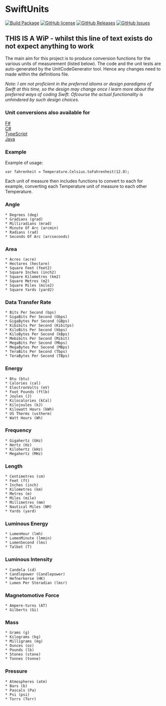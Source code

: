 # SwiftUnits

[![Build Package](https://github.com/putridparrot/SwiftUnits/actions/workflows/build-package.yaml/badge.svg)](https://github.com/putridparrot/SwiftUnits/actions/workflows/build-package.yaml)
[![GitHub license](https://img.shields.io/badge/license-MIT-blue.svg)](https://github.com/putridparrot/SwiftUnits/blob/master/LICENSE.md)
[![GitHub Releases](https://img.shields.io/github/release/putridparrot/SwiftUnits.svg)](https://github.com/putridparrot/SwiftUnits/releases)
[![GitHub Issues](https://img.shields.io/github/issues/putridparrot/SwiftUnits.svg)](https://github.com/putridparrot/SwiftUnits/issues)

## THIS IS A WiP - whilst this line of text exists do not expect anything to work

The main aim for this project is to produce conversion functions for the various units of measurement (listed below). The code and the unit tests
are auto-generated by the UnitCodeGenerator tool. Hence any changes need to made within the definitions file.

_Note: I am not proficient in the preferred idioms or design paradigms of Swift at this time, so the design may change once I learn more about the preferred ways of coding Swift. Ofcourse the actual functionality is unhindered by such design choices._ 

### Unit conversions also available for 

[F#](https://github.com/putridparrot/FSharp.Units)  
[C#](https://github.com/putridparrot/PutridParrot.Units)  
[TypeScript](https://github.com/putridparrot/unit-conversions)  
[Java](https://github.com/putridparrot/JavaUnits)

### Example

Example of usage:

```
var fahrenheit = Temperature.Celsius.toFahrenheit(12.0);
```

Each unit of measure then includes functions to convert to each for example, converting each Temperature unit of measure to each other Temperature.

### Angle

	* Degrees (deg)
	* Gradians (grad)
	* Milliradians (mrad)
	* Minute Of Arc (arcmin)
	* Radians (rad)
	* Seconds Of Arc (arcseconds)

### Area

	* Acres (acre)
	* Hectares (hectare)
	* Square Feet (feet2)
	* Square Inches (inch2)
	* Square Kilometres (km2)
	* Square Metres (m2)
	* Square Miles (mile2)
	* Square Yards (yard2)

### Data Transfer Rate

	* Bits Per Second (bps)
	* GigaBits Per Second (Gbps)
	* GigaBytes Per Second (GBps)
	* Kibibits Per Second (Kibitps)
	* KiloBits Per Second (kbps)
	* KiloBytes Per Second (kBps)
	* Mebibits Per Second (Mibit)
	* MegaBits Per Second (Mbps)
	* MegaBytes Per Second (MBps)
	* TeraBits Per Second (Tbps)
	* TeraBytes Per Second (TBps)

### Energy

	* Btu (btu)
	* Calories (cal)
	* ElectronVolts (eV)
	* Foot Pounds (ftlb)
	* Joules (J)
	* Kilocalories (kCal)
	* Kilojoules (kJ)
	* Kilowatt Hours (kWh)
	* US Therms (ustherm)
	* Watt Hours (Wh)

### Frequency

	* Gigahertz (GHz)
	* Hertz (Hz)
	* Kilohertz (kHz)
	* Megahertz (MHz)

### Length

	* Centimetres (cm)
	* Feet (ft)
	* Inches (inch)
	* Kilometres (km)
	* Metres (m)
	* Miles (mile)
	* Millimetres (mm)
	* Nautical Miles (NM)
	* Yards (yard)

### Luminous Energy

	* LumenHour (lmh)
	* LumenMinute (lmmin)
	* LumenSecond (lms)
	* Talbot (T)

### Luminous Intensity

	* Candela (cd)
	* Candlepower (Candlepower)
	* Hefnerkerse (HK)
	* Lumen Per Steradian (lmsr)

### Magnetomotive Force

	* Ampere-turns (AT)
	* Gilberts (Gi)

### Mass

	* Grams (g)
	* Kilograms (kg)
	* Milligrams (mg)
	* Ounces (oz)
	* Pounds (lb)
	* Stones (stone)
	* Tonnes (tonne)

### Pressure

	* Atmospheres (atm)
	* Bars (b)
	* Pascals (Pa)
	* Psi (psi)
	* Torrs (Torr)
